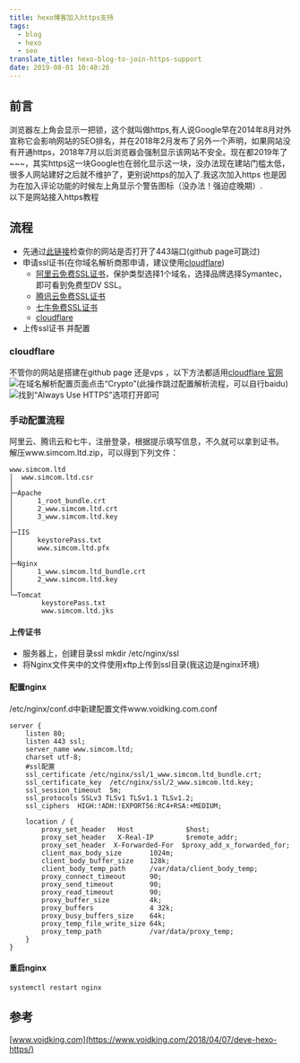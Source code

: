 ```yaml
---
title: hexo博客加入https支持
tags:
  - blog
  - hexo
  - seo
translate_title: hexo-blog-to-join-https-support
date: 2019-08-01 10:40:26
---
```

## 前言 
浏览器左上角会显示一把锁，这个就叫做https,有人说Google早在2014年8月对外宣称它会影响网站的SEO排名，并在2018年2月发布了另外一个声明，如果网站没有开通https，2018年7月以后浏览器会强制显示该网站不安全。现在都2019年了~~~，其实https这一块Google也在弱化显示这一块，没办法现在建站门槛太低，很多人网站建好之后就不维护了，更别说https的加入了.我这次加入https 也是因为在加入评论功能的时候左上角显示个警告图标（没办法！强迫症晚期）.<br>以下是网站接入https教程
<!--more-->
## 流程
- 先通过[此链接](http://coolaf.com/tool/port)检查你的网站是否打开了443端口(github page可跳过)
- 申请ssl证书(在你域名解析商那申请，建议使用[cloudflare](https://www.cloudflare.com/))
	- [阿里云免费SSL证书](https://common-buy.aliyun.com/?spm=a2c4g.11186623.2.4.tiF9wE&commodityCode=cas#/buy)，保护类型选择1个域名，选择品牌选择Symantec，即可看到免费型DV SSL。
	- [腾讯云免费SSL证书](https://cloud.tencent.com/login?s_url=https%3A%2F%2Fconsole.cloud.tencent.com%2Fssl)
	- [七牛免费SSL证书](https://portal.qiniu.com/certificate/apply)
	- [cloudflare](https://www.cloudflare.com/)
- 上传ssl证书 并配置
### cloudflare
不管你的网站是搭建在github page 还是vps ，以下方法都适用[cloudflare 官网](https://www.cloudflare.com/)
![在域名解析配置页面点击“Crypto”(此操作跳过配置解析流程，可以自行baidu)](hexo-blog-to-join-https-support/1.png)</br>
![找到“Always Use HTTPS”选项打开即可](hexo-blog-to-join-https-support/2.png)
### 手动配置流程
阿里云、腾讯云和七牛，注册登录，根据提示填写信息，不久就可以拿到证书。
解压www.simcom.ltd.zip，可以得到下列文件：
<pre><code>www.simcom.ltd
│  www.simcom.ltd.csr
│
├─Apache
│      1_root_bundle.crt
│      2_www.simcom.ltd.crt
│      3_www.simcom.ltd.key
│
├─IIS
│      keystorePass.txt
│      www.simcom.ltd.pfx
│
├─Nginx
│      1_www.simcom.ltd_bundle.crt
│      2_www.simcom.ltd.key
│
└─Tomcat
        keystorePass.txt
        www.simcom.ltd.jks
</pre></code>
#### 上传证书
- 服务器上，创建目录ssl
mkdir /etc/nginx/ssl
- 将Nginx文件夹中的文件使用xftp上传到ssl目录(我这边是nginx环境)

#### 配置nginx
/etc/nginx/conf.d中新建配置文件www.voidking.com.conf
<pre><code>server {
    listen 80;
    listen 443 ssl;
    server_name www.simcom.ltd;
    charset utf-8;
    #ssl配置
    ssl_certificate /etc/nginx/ssl/1_www.simcom.ltd_bundle.crt; 
    ssl_certificate_key  /etc/nginx/ssl/2_www.simcom.ltd.key; 
    ssl_session_timeout  5m;  
    ssl_protocols SSLv3 TLSv1 TLSv1.1 TLSv1.2;
    ssl_ciphers  HIGH:!ADH:!EXPORT56:RC4+RSA:+MEDIUM;

    location / {
        proxy_set_header   Host             $host;
        proxy_set_header   X-Real-IP        $remote_addr;
        proxy_set_header  X-Forwarded-For  $proxy_add_x_forwarded_for;
        client_max_body_size       1024m;
        client_body_buffer_size    128k;
        client_body_temp_path      /var/data/client_body_temp;
        proxy_connect_timeout      90;
        proxy_send_timeout         90;
        proxy_read_timeout         90;
        proxy_buffer_size          4k;
        proxy_buffers              4 32k;
        proxy_busy_buffers_size    64k;
        proxy_temp_file_write_size 64k;
        proxy_temp_path            /var/data/proxy_temp;
    }
}
</pre></code>
#### 重启nginx
<pre><code>systemctl restart nginx
</pre></code>
## 参考
[www.voidking.com](https://www.voidking.com/2018/04/07/deve-hexo-https/)